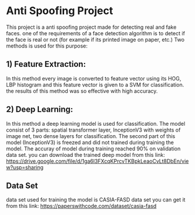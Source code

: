 # Anti Spoofing Project
This project is a anti spoofing project made for detecting real and fake faces. one of the requirements of a face detection algorithm is to detect if the face is real or not (for example if its printed image on paper, etc.)
Two methods is used for this purpose:
## 1) Feature Extraction:
In this method every image is converted to feature vector using its HOG, LBP histogram and this feature vector is given to a SVM for classification. the results of this method was so effective with high accuracy.
## 2) Deep Learning:
In this method a deep learning model is used for classification. The model consist of 3 parts: spatial transformer layer, InceptionV3 with weights of image net, two dense layers for classification.
The second part of this model (InceptionV3) is freezed and did not trained during training the model. The accuray of model during training reached 90% on validation data set.
you can download the trained deep model from this link:
https://drive.google.com/file/d/1ga6l3FXcqKPrcvTKBpkLeaoCvLt8DbEn/view?usp=sharing
## Data Set
data set used for training the model is CASIA-FASD data set you can get it from this link:
https://paperswithcode.com/dataset/casia-fasd
